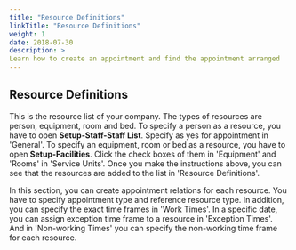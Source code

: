 ```yaml
---
title: "Resource Definitions"
linkTitle: "Resource Definitions"
weight: 1
date: 2018-07-30
description: >
Learn how to create an appointment and find the appointment arranged
---
```


## Resource Definitions

This is the resource list of your company. The types of resources are person, equipment, room and bed. To specify a person as a resource, you have to open **Setup-Staff-Staff List**. Specify as yes for appointment in 'General'. To specify an equipment, room or bed as a resource, you have to open **Setup-Facilities**. Click the check boxes of them in 'Equipment' and 'Rooms' in 'Service Units'. Once you make the instructions above, you can see that the resources are added to the list in 'Resource Definitions'.

In this section, you can create appointment relations for each resource. You have to specify appointment type and reference resource type. In addition, you can specify the exact time frames in 'Work Times'. In a specific date, you can assign exception time frame to a resource in 'Exception Times'. And in 'Non-working Times' you can specify the non-working time frame for each resource.
